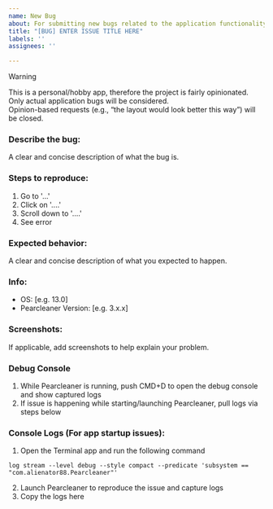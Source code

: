 ```yaml
---
name: New Bug
about: For submitting new bugs related to the application functionality (No opinionated requests please).
title: "[BUG] ENTER ISSUE TITLE HERE"
labels: ''
assignees: ''

---
```

> [!WARNING]
> This is a personal/hobby app, therefore the project is fairly opinionated.  
> Only actual application bugs will be considered.  
> Opinion-based requests (e.g., “the layout would look better this way”) will be closed.

### Describe the bug:
A clear and concise description of what the bug is.


### Steps to reproduce:
1. Go to '...'
2. Click on '....'
3. Scroll down to '....'
4. See error
   

### Expected behavior:
A clear and concise description of what you expected to happen.


### Info:
 - OS: [e.g. 13.0]
 - Pearcleaner Version: [e.g. 3.x.x]


### Screenshots:
If applicable, add screenshots to help explain your problem.

### Debug Console
1. While Pearcleaner is running, push CMD+D to open the debug console and show captured logs
2. If issue is happening while starting/launching Pearcleaner, pull logs via steps below

### Console Logs (For app startup issues):
 1. Open the Terminal app and run the following command
```
log stream --level debug --style compact --predicate 'subsystem == "com.alienator88.Pearcleaner"'
```
 2. Launch Pearcleaner to reproduce the issue and capture logs
 3. Copy the logs here
